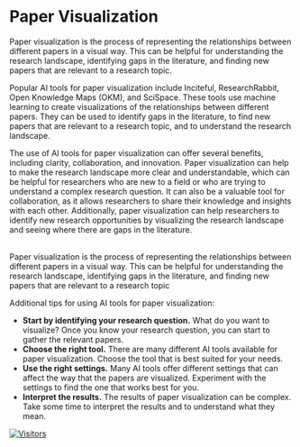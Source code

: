 # Paper Visualization

Paper visualization is the process of representing the relationships between different papers in a visual way. This can be helpful for understanding the research landscape, identifying gaps in the literature, and finding new papers that are relevant to a research topic.

Popular AI tools for paper visualization include Inciteful, ResearchRabbit, Open Knowledge Maps (OKM), and SciSpace. These tools use machine learning to create visualizations of the relationships between different papers. They can be used to identify gaps in the literature, to find new papers that are relevant to a research topic, and to understand the research landscape.

The use of AI tools for paper visualization can offer several benefits, including clarity, collaboration, and innovation. Paper visualization can help to make the research landscape more clear and understandable, which can be helpful for researchers who are new to a field or who are trying to understand a complex research question. It can also be a valuable tool for collaboration, as it allows researchers to share their knowledge and insights with each other. Additionally, paper visualization can help researchers to identify new research opportunities by visualizing the research landscape and seeing where there are gaps in the literature.

\
Paper visualization is the process of representing the relationships between different papers in a visual way. This can be helpful for understanding the research landscape, identifying gaps in the literature, and finding new papers that are relevant to a research topic

Additional tips for using AI tools for paper visualization:

* **Start by identifying your research question.** What do you want to visualize? Once you know your research question, you can start to gather the relevant papers.
* **Choose the right tool.** There are many different AI tools available for paper visualization. Choose the tool that is best suited for your needs.
* **Use the right settings.** Many AI tools offer different settings that can affect the way that the papers are visualized. Experiment with the settings to find the one that works best for you.
* **Interpret the results.** The results of paper visualization can be complex. Take some time to interpret the results and to understand what they mean.


[![Visitors](https://api.visitorbadge.io/api/visitors?path=https%3A%2F%2Fgithub.com%2Fdrshahizan\&labelColor=%23697689\&countColor=%23555555\&style=plastic)](https://visitorbadge.io/status?path=https%3A%2F%2Fgithub.com%2Fdrshahizan)
